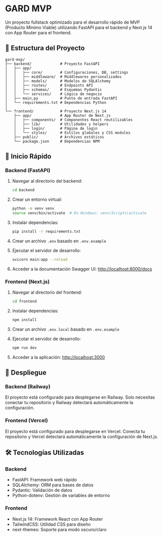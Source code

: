 # GARD MVP

Un proyecto fullstack optimizado para el desarrollo rápido de MVP (Producto Mínimo Viable) utilizando FastAPI para el backend y Next.js 14 con App Router para el frontend.

## 📁 Estructura del Proyecto

```
gard-mvp/
├── backend/             # Proyecto FastAPI
│   ├── app/
│   │   ├── core/        # Configuraciones, DB, settings
│   │   ├── middleware/  # Middlewares personalizados
│   │   ├── models/      # Modelos de SQLAlchemy
│   │   ├── routes/      # Endpoints API
│   │   ├── schemas/     # Esquemas Pydantic
│   │   └── services/    # Lógica de negocio
│   ├── main.py          # Punto de entrada FastAPI
│   └── requirements.txt # Dependencias Python
│
└── frontend/            # Proyecto Next.js 14
    ├── app/             # App Router de Next.js
    │   ├── components/  # Componentes React reutilizables
    │   ├── lib/         # Utilidades y helpers
    │   ├── login/       # Página de login
    │   └── styles/      # Estilos globales y CSS modules
    ├── public/          # Archivos estáticos
    └── package.json     # Dependencias NPM
```

## 🚀 Inicio Rápido

### Backend (FastAPI)

1. Navegar al directorio del backend:
   ```bash
   cd backend
   ```

2. Crear un entorno virtual:
   ```bash
   python -m venv venv
   source venv/bin/activate  # En Windows: venv\Scripts\activate
   ```

3. Instalar dependencias:
   ```bash
   pip install -r requirements.txt
   ```

4. Crear un archivo `.env` basado en `.env.example`

5. Ejecutar el servidor de desarrollo:
   ```bash
   uvicorn main:app --reload
   ```

6. Acceder a la documentación Swagger UI: [http://localhost:8000/docs](http://localhost:8000/docs)

### Frontend (Next.js)

1. Navegar al directorio del frontend:
   ```bash
   cd frontend
   ```

2. Instalar dependencias:
   ```bash
   npm install
   ```

3. Crear un archivo `.env.local` basado en `.env.example`

4. Ejecutar el servidor de desarrollo:
   ```bash
   npm run dev
   ```

5. Acceder a la aplicación: [http://localhost:3000](http://localhost:3000)

## 🚢 Despliegue

### Backend (Railway)

El proyecto está configurado para desplegarse en Railway. Solo necesitas conectar tu repositorio y Railway detectará automáticamente la configuración.

### Frontend (Vercel)

El proyecto está configurado para desplegarse en Vercel. Conecta tu repositorio y Vercel detectará automáticamente la configuración de Next.js.

## 🛠️ Tecnologías Utilizadas

### Backend
- FastAPI: Framework web rápido
- SQLAlchemy: ORM para bases de datos
- Pydantic: Validación de datos
- Python-dotenv: Gestión de variables de entorno

### Frontend
- Next.js 14: Framework React con App Router
- TailwindCSS: Utilidad CSS para diseño
- next-themes: Soporte para modo oscuro/claro 